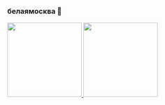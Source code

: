 ### белаямосква 👋

<div>
  
  <a href="https://github.com/WhiteMoscou">
  <img height="170em" margin="0" padding="0" border-radius="0" src="https://github-readme-stats.vercel.app/api?username=WhiteMoscou&show_icons=true&theme=tokyonight">
  <img height="170em" margin="0" padding="0" border-radius="0" src="https://github-readme-stats.vercel.app/api/top-langs/?username=WhiteMoscou&layout=compact&theme=tokyonight">
</div>
